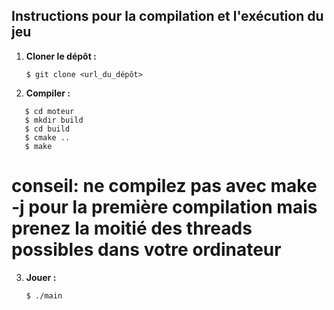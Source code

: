 ## Instructions pour la compilation et l'exécution du jeu

1. **Cloner le dépôt :**
   ```
   $ git clone <url_du_dépôt>   
   ```

2. **Compiler :** 
```
   $ cd moteur
   $ mkdir build
   $ cd build
   $ cmake ..
   $ make
```
# conseil: ne compilez pas avec make -j pour la première compilation mais prenez la moitié des threads possibles dans votre ordinateur

3. **Jouer :** 
	```
    $ ./main 
    ```



